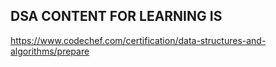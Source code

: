 ## DSA CONTENT FOR LEARNING IS 
https://www.codechef.com/certification/data-structures-and-algorithms/prepare
